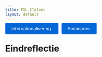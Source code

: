 ```yaml
---
title: PXL ITalent
layout: default
---
```



<p>
  <a href="{{ '/internationalisering.md' | relative_url }}" style="background: #0366d6; color: #fff; padding: 10px 20px; border-radius: 4px; text-decoration: none; margin-right: 10px;">
    Internationalisering
  </a>

  <a href="./seminaries.md" style="background: #0366d6; color: #fff; padding: 10px 20px; border-radius: 4px; text-decoration: none;">
    Seminaries
  </a>
</p>

# Eindreflectie